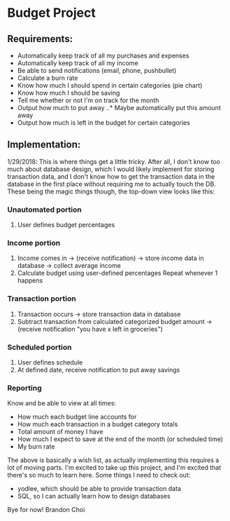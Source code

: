 # Budget Project

## Requirements:
* Automatically keep track of all my purchases and expenses
* Automatically keep track of all my income
* Be able to send notifications (email, phone, pushbullet)
* Calculate a burn rate
* Know how much I should spend in certain categories (pie chart)
* Know how much I should be saving
* Tell me whether or not I'm on track for the month
* Output how much to put away
..* Maybe automatically put this amount away
* Output how much is left in the budget for certain categories

## Implementation:
1/29/2018:
This is where things get a little tricky. After all, I don't know too much about database design, which I would likely implement for storing transaction data, and I don't know how to get the transaction data in the database in the first place without requiring me to actually touch the DB. These being the magic things though, the top-down view looks like this:

### Unautomated portion
1. User defines budget percentages
### Income portion
1. Income comes in -> (receive notification) -> store income data in database -> collect average income
2. Calculate budget using user-defined percentages
Repeat whenever 1 happens
### Transaction portion
1. Transaction occurs -> store transaction data in database
2. Subtract transaction from calculated categorized budget amount -> (receive notification "you have x left in groceries")
### Scheduled portion
1. User defines schedule
2. At defined date, receive notification to put away savings
### Reporting
Know and be able to view at all times:
* How much each budget line accounts for
* How much each transaction in a budget category totals
* Total amount of money I have
* How much I expect to save at the end of the month (or scheduled time)
* My burn rate

The above is basically a wish list, as actually implementing this requires a lot of moving parts. I'm excited to take up this project, and I'm excited that there's so much to learn here.
Some things I need to check out: 
* yodlee, which should be able to provide transaction data
* SQL, so I can actually learn how to design databases

Bye for now!
Brandon Choi
